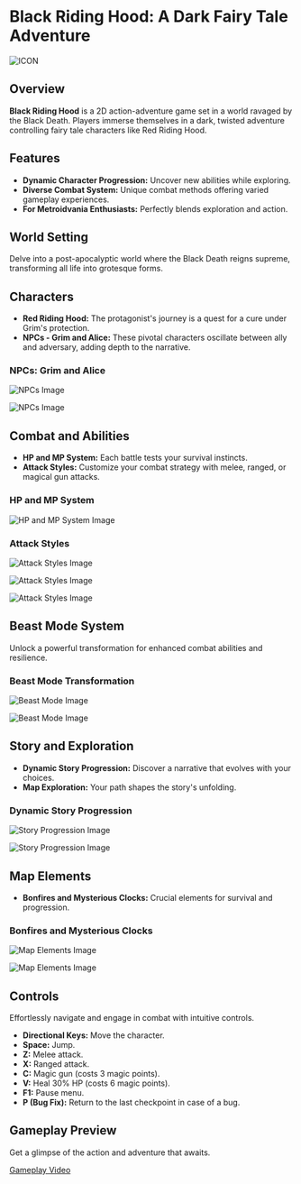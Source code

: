 # Black Riding Hood: A Dark Fairy Tale Adventure

![ICON](https://cdn.statically.io/gh/HoshimiyaYoku/picx-images-hosting@master/20231114/Touxiang.png)

## Overview
**Black Riding Hood** is a 2D action-adventure game set in a world ravaged by the Black Death. Players immerse themselves in a dark, twisted adventure controlling fairy tale characters like Red Riding Hood.

## Features
- **Dynamic Character Progression:** Uncover new abilities while exploring.
- **Diverse Combat System:** Unique combat methods offering varied gameplay experiences.
- **For Metroidvania Enthusiasts:** Perfectly blends exploration and action.

## World Setting
Delve into a post-apocalyptic world where the Black Death reigns supreme, transforming all life into grotesque forms.

## Characters
- **Red Riding Hood:** The protagonist's journey is a quest for a cure under Grim's protection.
- **NPCs - Grim and Alice:** These pivotal characters oscillate between ally and adversary, adding depth to the narrative.

### NPCs: Grim and Alice
![NPCs Image](https://cdn.statically.io/gh/HoshimiyaYoku/picx-images-hosting@master/20231114/{0D5474BF-E2FB-4d3d-8141-75B5E2BE1DE3}.png)

![NPCs Image](https://cdn.statically.io/gh/HoshimiyaYoku/picx-images-hosting@master/20231114/{834FB508-34F9-4a26-AF81-25ECC19F8116}.png)

## Combat and Abilities
- **HP and MP System:** Each battle tests your survival instincts.
- **Attack Styles:** Customize your combat strategy with melee, ranged, or magical gun attacks.

### HP and MP System
![HP and MP System Image](https://cdn.statically.io/gh/HoshimiyaYoku/picx-images-hosting@master/20231114/{52D0A678-5A47-405f-B925-CDCB91DAE25C}.png)

### Attack Styles
![Attack Styles Image](https://cdn.statically.io/gh/HoshimiyaYoku/picx-images-hosting@master/20231114/{BF3831A5-03B0-43c1-A515-005EBEF63772}.png)

![Attack Styles Image](https://cdn.statically.io/gh/HoshimiyaYoku/picx-images-hosting@master/20231114/{AD6C3ABD-68F9-4283-ABB3-47886D2CAB28}.png)

![Attack Styles Image](https://cdn.statically.io/gh/HoshimiyaYoku/picx-images-hosting@master/20231114/{D1332485-9646-4eb4-A944-576578782AE7}.png)

## Beast Mode System
Unlock a powerful transformation for enhanced combat abilities and resilience.

### Beast Mode Transformation
![Beast Mode Image](https://cdn.statically.io/gh/HoshimiyaYoku/picx-images-hosting@master/20231114/{29554C19-B6E9-4912-887D-DADB36F3019F}.png)

![Beast Mode Image](https://cdn.statically.io/gh/HoshimiyaYoku/picx-images-hosting@master/20231114/{8FBC37A3-BD1D-49e0-A6D9-0CDB93E14628}.png)

## Story and Exploration
- **Dynamic Story Progression:** Discover a narrative that evolves with your choices.
- **Map Exploration:** Your path shapes the story's unfolding.

### Dynamic Story Progression
![Story Progression Image](https://cdn.statically.io/gh/HoshimiyaYoku/picx-images-hosting@master/20231114/{0AA2CD19-AF5E-4c63-86A1-EF6872466086}.png)

![Story Progression Image](https://cdn.statically.io/gh/HoshimiyaYoku/picx-images-hosting@master/20231114/{0D68FA13-79AD-44e4-A957-60A1B8D3B488}.png)

## Map Elements
- **Bonfires and Mysterious Clocks:** Crucial elements for survival and progression.

### Bonfires and Mysterious Clocks
![Map Elements Image](https://cdn.statically.io/gh/HoshimiyaYoku/picx-images-hosting@master/20231114/{E0008C56-3F26-4454-9F7E-0BEEF84EFA69}.png)

![Map Elements Image](https://cdn.statically.io/gh/HoshimiyaYoku/picx-images-hosting@master/20231114/{A2D54D62-A026-4da7-9AB0-8871B7F58864}.png)

## Controls
Effortlessly navigate and engage in combat with intuitive controls.

- **Directional Keys:** Move the character.
- **Space:** Jump.
- **Z:** Melee attack.
- **X:** Ranged attack.
- **C:** Magic gun (costs 3 magic points).
- **V:** Heal 30% HP (costs 6 magic points).
- **F1:** Pause menu.
- **P (Bug Fix):** Return to the last checkpoint in case of a bug.

## Gameplay Preview
Get a glimpse of the action and adventure that awaits.

[Gameplay Video](https://drive.google.com/file/d/1JQrGM-BIsTtCs4AhrietF0Dud3hFrjQ6/view?usp=sharing)
